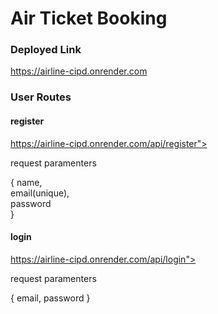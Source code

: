 <h1>Air Ticket Booking</h1>
<h3> Deployed Link </h3>
<a href = "https://airline-cipd.onrender.com">https://airline-cipd.onrender.com</a>
<h3>User Routes</h3>
<h4>register</h4>
<a href = "https://airline-cipd.onrender.com">https://airline-cipd.onrender.com/api/register">
</a>
<p>request paramenters</p>
<p>
  {
  name,<br/>
  email(unique),<br/>
  password<br/>
  }
</p>
<h4>login</h4>
<a href = "https://airline-cipd.onrender.com">https://airline-cipd.onrender.com/api/login">
</a>
<p>request paramenters</p>
<p>
  {
  email,
  password
  }
</p>
